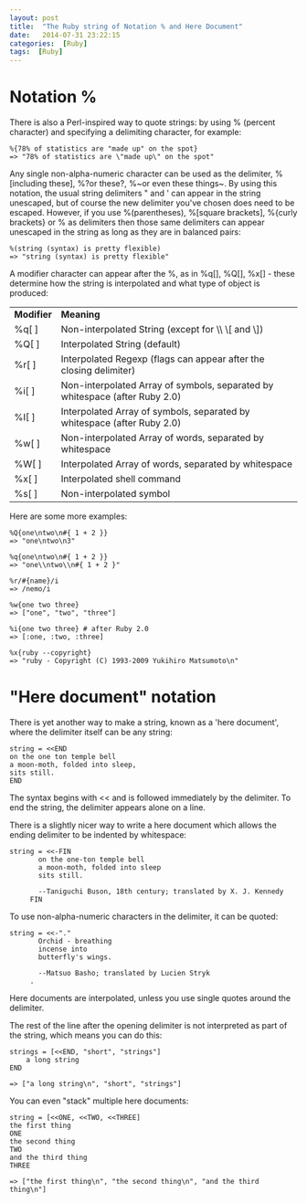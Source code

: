 ```yaml
---
layout: post
title:  "The Ruby string of Notation % and Here Document"
date:   2014-07-31 23:22:15
categories:  [Ruby]
tags:  [Ruby]
---
```




# Notation % 


There is also a Perl-inspired way to quote strings: by using % (percent character) and specifying a delimiting character, for example:

	%{78% of statistics are "made up" on the spot}
	=> "78% of statistics are \"made up\" on the spot"
	
Any single non-alpha-numeric character can be used as the delimiter, %[including these], %?or these?, %~or even these things~. By using this notation, the usual string delimiters " and ' can appear in the string unescaped, but of course the new delimiter you've chosen does need to be escaped. However, if you use %(parentheses), %[square brackets], %{curly brackets} or %<pointy brackets> as delimiters then those same delimiters can appear unescaped in the string as long as they are in balanced pairs:

	%(string (syntax) is pretty flexible)
	=> "string (syntax) is pretty flexible"
	

A modifier character can appear after the %, as in %q[], %Q[], %x[] - these determine how the string is interpolated and what type of object is produced:

<table class="wikitable">
<tbody><tr>
<td><b>Modifier</b></td>
<td><b>Meaning</b></td>
</tr>
<tr>
<td>%q[ ]</td>
<td>Non-interpolated String (except for \\ \[ and \])</td>
</tr>
<tr>
<td>%Q[ ]</td>
<td>Interpolated String (default)</td>
</tr>
<tr>
<td>%r[ ]</td>
<td>Interpolated Regexp (flags can appear after the closing delimiter)</td>
</tr>
<tr>
<td>%i[ ]</td>
<td>Non-interpolated Array of symbols, separated by whitespace (after Ruby 2.0)</td>
</tr>
<tr>
<td>%I[ ]</td>
<td>Interpolated Array of symbols, separated by whitespace (after Ruby 2.0)</td>
</tr>
<tr>
<td>%w[ ]</td>
<td>Non-interpolated Array of words, separated by whitespace</td>
</tr>
<tr>
<td>%W[ ]</td>
<td>Interpolated Array of words, separated by whitespace</td>
</tr>
<tr>
<td>%x[ ]</td>
<td>Interpolated shell command</td>
</tr>
<tr>
<td>%s[ ]</td>
<td>Non-interpolated symbol</td>
</tr>
</tbody></table>

Here are some more examples:

	%Q{one\ntwo\n#{ 1 + 2 }}
	=> "one\ntwo\n3"

	%q{one\ntwo\n#{ 1 + 2 }}
	=> "one\\ntwo\\n#{ 1 + 2 }"

	%r/#{name}/i
	=> /nemo/i

	%w{one two three}
	=> ["one", "two", "three"]

	%i{one two three} # after Ruby 2.0
	=> [:one, :two, :three]

	%x{ruby --copyright}
	=> "ruby - Copyright (C) 1993-2009 Yukihiro Matsumoto\n"

# "Here document" notation

There is yet another way to make a string, known as a 'here document', where the delimiter itself can be any string:

	string = <<END
	on the one ton temple bell
	a moon-moth, folded into sleep,
	sits still.
	END
	
The syntax begins with << and is followed immediately by the delimiter. To end the string, the delimiter appears alone on a line.

There is a slightly nicer way to write a here document which allows the ending delimiter to be indented by whitespace:

	string = <<-FIN
           on the one-ton temple bell
           a moon-moth, folded into sleep
           sits still.

           --Taniguchi Buson, 18th century; translated by X. J. Kennedy
         FIN
         
To use non-alpha-numeric characters in the delimiter, it can be quoted:

	string = <<-"."
           Orchid - breathing
           incense into
           butterfly's wings.

           --Matsuo Basho; translated by Lucien Stryk
         .


Here documents are interpolated, unless you use single quotes around the delimiter.

The rest of the line after the opening delimiter is not interpreted as part of the string, which means you can do this:

	
	strings = [<<END, "short", "strings"]
		a long string
	END

	=> ["a long string\n", "short", "strings"]
	
You can even "stack" multiple here documents:

	string = [<<ONE, <<TWO, <<THREE]
	the first thing
	ONE
	the second thing
	TWO
	and the third thing
	THREE

	=> ["the first thing\n", "the second thing\n", "and the third thing\n"]
